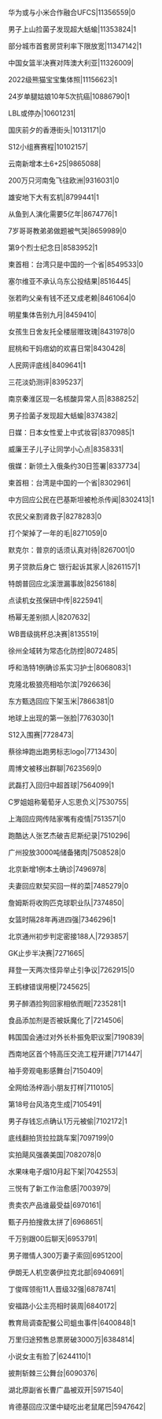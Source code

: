 华为或与小米合作融合UFCS|11356559|0

男子上山捡菌子发现超大蛞蝓|11353824|1

部分城市首套房贷利率下限放宽|11347142|1

中国女篮半决赛对阵澳大利亚|11326009|

2022级熊猫宝宝集体照|11156623|1

24岁单腿姑娘10年5次抗癌|10886790|1

LBL或停办|10601231|

国庆前夕的香港街头|10131171|0

S12小组赛赛程|10102157|

云南新增本土6+25|9865088|

200万只河南兔飞往欧洲|9316031|0

雄安地下大有玄机|8799441|1

从鱼到人演化需要5亿年|8674776|1

7岁哥哥教弟弟做题被气哭|8659989|0

第9个烈士纪念日|8583952|1

柬首相：台湾只是中国的一个省|8549533|0

塞尔维亚不承认乌东公投结果|8516445|

张若昀父亲有钱不还又成老赖|8461064|0

明星集体告别九月|8459410|

女孩生日舍友托全楼层赠玫瑰|8431978|0

屁桃和干妈痞幼的欢喜日常|8430428|

人民网评底线|8409641|1

三花淡奶测评|8395237|

南京秦淮区现一名核酸异常人员|8388252|

男子捡菌子发现超大蛞蝓|8374382|

日媒：日本女性爱上中式妆容|8370985|1

威廉王子儿子让同学小心点|8358331|

俄媒：新领土入俄条约30日签署|8337734|

柬首相：台湾是中国的一个省|8302961|

中方回应公民在巴基斯坦被枪杀传闻|8302413|1

农民父亲割肾救子|8278283|0

打个架掉了一年的毛|8271059|0

默克尔：普京的话须认真对待|8267001|0

男子贷款后身亡 银行起诉其家人|8261157|1

特朗普回应北溪泄漏事故|8256188|

点读机女孩保研中传|8225941|

杨幂无差别损人|8207632|

WB晋级挑杯总决赛|8135519|

徐州全域转为常态化防控|8072485|

呼和浩特1例确诊系实习护士|8068083|1

克隆北极狼亮相哈尔滨|7926636|

东方甄选回应下架玉米|7866381|0

地球上出现的第一张脸|7763030|1

S12入围赛|7728473|

蔡徐坤跑出跑男标志logo|7713430|

周博文被移出群聊|7623569|0

武磊打入回归中超首球|7564099|1

C罗姐姐称葡萄牙人忘恩负义|7530755|

上海回应网传陆家嘴有疫情|7513571|0

跑酷达人张艺杰破吉尼斯纪录|7510296|

广州投放3000吨储备猪肉|7508528|0

北京新增1例本土确诊|7496978|

夫妻回应默契买回一样的菜|7485279|0

詹姆斯将收购匹克球职业队|7374850|

女篮时隔28年再进四强|7346296|1

北京通州初步判定密接188人|7293857|

GK止步半决赛|7271665|

拜登一天两次怪异举止引争议|7262915|0

王鹤棣错误用梗|7245625|

男子醉酒捡狗回家相依而眠|7235281|1

食品添加剂是否被妖魔化了|7214506|

韩国国会通过对外长朴振免职议案|7190839|

西南地区首个特高压交流工程开建|7171447|

袖手旁观电影感舞台|7150409|

全网给汤梓涵小朋友打样|7110105|

第18号台风洛克生成|7105491|

男子存钱忘点确认1万元被偷|7102172|1

底线翻拍货拉拉跳车案|7097199|0

实拍飓风强袭美国|7082078|0

水果味电子烟10月起下架|7042553|

三悦有了新工作治愈感|7003979|

贵卖农产品谁最受益|6970161|

甄子丹拍搜救太拼了|6968651|

千万别跟00后聊天|6953791|

男子赠情人300万妻子索回|6951200|

伊朗无人机空袭伊拉克北部|6940691|

丁俊晖领衔11人晋级32强|6878741|

安福路小公主亮相时装周|6840172|

教育局调查配餐公司蛆虫事件|6400848|1

万里归途预售总票房破3000万|6384814|

小说女主有脸了|6244110|1

披荆斩棘三公舞台|6090376|

湖北原副省长曹广晶被双开|5971540|

肯德基回应汉堡中疑吃出老鼠尾巴|5947642|

